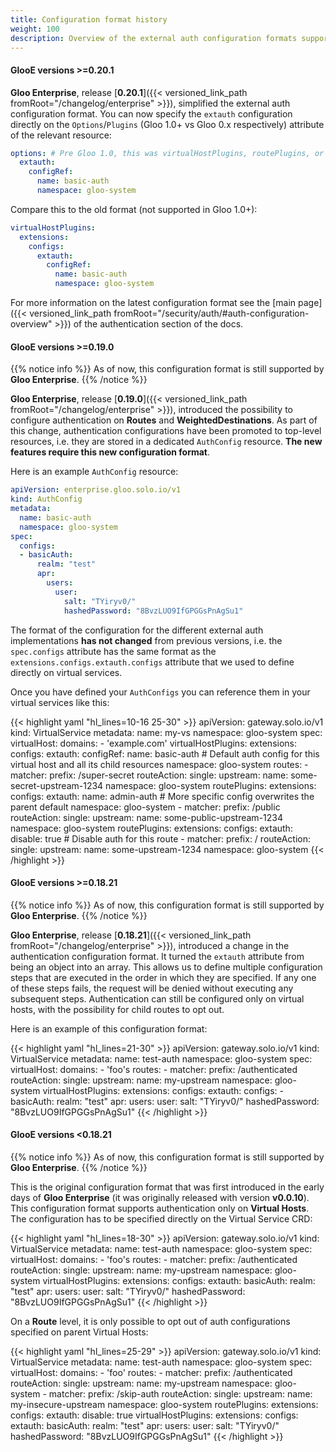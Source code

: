 ```yaml
---
title: Configuration format history
weight: 100
description: Overview of the external auth configuration formats supported by each GlooE version.
---
```


#### GlooE versions >=0.20.1

**Gloo Enterprise**, release [**0.20.1**]({{< versioned_link_path fromRoot="/changelog/enterprise" >}}), simplified the
external auth configuration format. You can now specify the `extauth` configuration directly on the `Options`/`Plugins`
(Gloo 1.0+ vs Gloo 0.x respectively) attribute of the relevant resource:

```yaml
options: # Pre Gloo 1.0, this was virtualHostPlugins, routePlugins, or weightedDestinationPlugins
  extauth:
    configRef:
      name: basic-auth
      namespace: gloo-system
```

Compare this to the old format (not supported in Gloo 1.0+):

```yaml
virtualHostPlugins:
  extensions:
    configs:
      extauth:
        configRef:
          name: basic-auth
          namespace: gloo-system
```

For more information on the latest configuration format see the [main page]({{< versioned_link_path fromRoot="/security/auth/#auth-configuration-overview" >}}) 
of the authentication section of the docs.

#### GlooE versions >=0.19.0

{{% notice info %}}
As of now, this configuration format is still supported by **Gloo Enterprise**.
{{% /notice %}}

**Gloo Enterprise**, release [**0.19.0**]({{< versioned_link_path fromRoot="/changelog/enterprise" >}}), introduced the possibility to 
configure authentication on **Routes** and **WeightedDestinations**. As part of this change, authentication configurations 
have been promoted to top-level resources, i.e. they are stored in a dedicated `AuthConfig` resource. 
**The new features require this new configuration format**.

Here is an example `AuthConfig` resource:

```yaml
apiVersion: enterprise.gloo.solo.io/v1
kind: AuthConfig
metadata:
  name: basic-auth
  namespace: gloo-system
spec:
  configs:
  - basicAuth:
      realm: "test"
      apr:
        users:
          user:
            salt: "TYiryv0/"
            hashedPassword: "8BvzLUO9IfGPGGsPnAgSu1"
```

The format of the configuration for the different external auth implementations **has not changed** from previous versions, 
i.e. the `spec.configs` attribute has the same format as the `extensions.configs.extauth.configs` attribute that we used 
to define directly on virtual services.

Once you have defined your `AuthConfigs` you can reference them in your virtual services like this:

{{< highlight yaml "hl_lines=10-16 25-30" >}}
apiVersion: gateway.solo.io/v1
kind: VirtualService
metadata:
  name: my-vs
  namespace: gloo-system
spec:
  virtualHost:
    domains:
    - 'example.com'
    virtualHostPlugins:
      extensions:
        configs:
          extauth:
            configRef:
              name: basic-auth # Default auth config for this virtual host and all its child resources
              namespace: gloo-system
    routes:
    - matcher:
        prefix: /super-secret
      routeAction:
        single:
          upstream:
            name: some-secret-upstream-1234
            namespace: gloo-system
      routePlugins:
        extensions:
          configs:
            extauth:
              name: admin-auth # More specific config overwrites the parent default
              namespace: gloo-system
    - matcher:
        prefix: /public
      routeAction:
        single:
          upstream:
            name: some-public-upstream-1234
            namespace: gloo-system
      routePlugins:
        extensions:
          configs:
            extauth:
              disable: true # Disable auth for this route
    - matcher:
        prefix: /
      routeAction:
        single:
          upstream:
            name: some-upstream-1234
            namespace: gloo-system
{{< /highlight >}}

#### GlooE versions >=0.18.21

{{% notice info %}}
As of now, this configuration format is still supported by **Gloo Enterprise**.
{{% /notice %}}

**Gloo Enterprise**, release [**0.18.21**]({{< versioned_link_path fromRoot="/changelog/enterprise" >}}), introduced a change in the 
authentication configuration format. It turned the `extauth` attribute from being an object into an array. This allows us 
to define multiple configuration steps that are executed in the order in which they are specified. If any one of these 
steps fails, the request will be denied without executing any subsequent steps. Authentication can still be configured 
only on virtual hosts, with the possibility for child routes to opt out.

Here is an example of this configuration format:

{{< highlight yaml "hl_lines=21-30" >}}
apiVersion: gateway.solo.io/v1
kind: VirtualService
metadata:
  name: test-auth
  namespace: gloo-system
spec:
  virtualHost:
    domains:
      - 'foo's
    routes:
      - matcher:
          prefix: /authenticated
        routeAction:
          single:
            upstream:
              name: my-upstream
              namespace: gloo-system
    virtualHostPlugins:
      extensions:
        configs:
          extauth:
            configs:
            - basicAuth:
                realm: "test"
                apr:
                  users:
                    user:
                      salt: "TYiryv0/"
                      hashedPassword: "8BvzLUO9IfGPGGsPnAgSu1"
{{< /highlight >}}

#### GlooE versions <0.18.21

{{% notice info %}}
As of now, this configuration format is still supported by **Gloo Enterprise**.
{{% /notice %}}

This is the original configuration format that was first introduced in the early days of **Gloo Enterprise** 
(it was originally released with version **v0.0.10**). This configuration format supports authentication only on **Virtual Hosts**. 
The configuration has to be specified directly on the Virtual Service CRD:

{{< highlight yaml "hl_lines=18-30" >}}
apiVersion: gateway.solo.io/v1
kind: VirtualService
metadata:
  name: test-auth
  namespace: gloo-system
spec:
  virtualHost:
    domains:
      - 'foo's
    routes:
      - matcher:
          prefix: /authenticated
        routeAction:
          single:
            upstream:
              name: my-upstream
              namespace: gloo-system
    virtualHostPlugins:
      extensions:
        configs:
          extauth:
            basicAuth:
              realm: "test"
              apr:
                users:
                  user:
                    salt: "TYiryv0/"
                    hashedPassword: "8BvzLUO9IfGPGGsPnAgSu1"
{{< /highlight >}}

On a **Route** level, it is only possible to opt out of auth configurations specified on parent Virtual Hosts:

{{< highlight yaml "hl_lines=25-29" >}}
apiVersion: gateway.solo.io/v1
kind: VirtualService
metadata:
  name: test-auth
  namespace: gloo-system
spec:
  virtualHost:
    domains:
      - 'foo'
    routes:
      - matcher:
          prefix: /authenticated
        routeAction:
          single:
            upstream:
              name: my-upstream
              namespace: gloo-system
      - matcher:
          prefix: /skip-auth
        routeAction:
          single:
            upstream:
              name: my-insecure-upstream
              namespace: gloo-system
        routePlugins:
          extensions:
            configs:
              extauth:
                disable: true
    virtualHostPlugins:
      extensions:
        configs:
          extauth:
            basicAuth:
              realm: "test"
              apr:
                users:
                  user:
                    salt: "TYiryv0/"
                    hashedPassword: "8BvzLUO9IfGPGGsPnAgSu1"
{{< /highlight >}}
